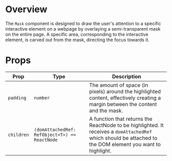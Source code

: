 # Overview

The `Mask` component is designed to draw the user's attention to a specific interactive element on a webpage by overlaying a semi-transparent mask on the entire page. A specific area, corresponding to the interactive element, is carved out from the mask, directing the focus towards it.

# Props

| Prop       | Type                                          | Description                                                                                                                                                |
| ---------- | --------------------------------------------- | ---------------------------------------------------------------------------------------------------------------------------------------------------------- |
| `padding`  | `number`                                      | The amount of space (in pixels) around the highlighted content, effectively creating a margin between the content and the mask.                            |
| `children` | `(domAttachedRef: RefObject<T>) => ReactNode` | A function that returns the ReactNode to be highlighted. It receives a `domAttachedRef` which should be attached to the DOM element you want to highlight. |
